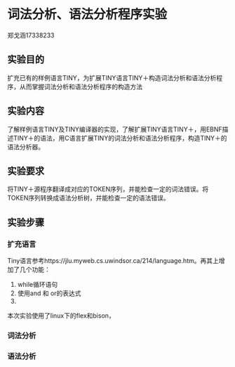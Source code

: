 # 词法分析、语法分析程序实验

郑戈涵17338233

## 实验目的

扩充已有的样例语言TINY，为扩展TINY语言TINY＋构造词法分析和语法分析程序，从而掌握词法分析和语法分析程序的构造方法 

## 实验内容

了解样例语言TINY及TINY编译器的实现，了解扩展TINY语言TINY＋，用EBNF描述TINY＋的语法，用C语言扩展TINY的词法分析和语法分析程序，构造TINY＋的语法分析器。

## 实验要求

将TINY＋源程序翻译成对应的TOKEN序列，并能检查一定的词法错误。将TOKEN序列转换成语法分析树，并能检查一定的语法错误。

## 实验步骤

### 扩充语言

Tiny语言参考https://jlu.myweb.cs.uwindsor.ca/214/language.htm。再其上增加了几个功能：

1. while循环语句
2. 使用and 和 or的表达式
3. 

本次实验使用了linux下的flex和bison，

### 词法分析

### 语法分析

